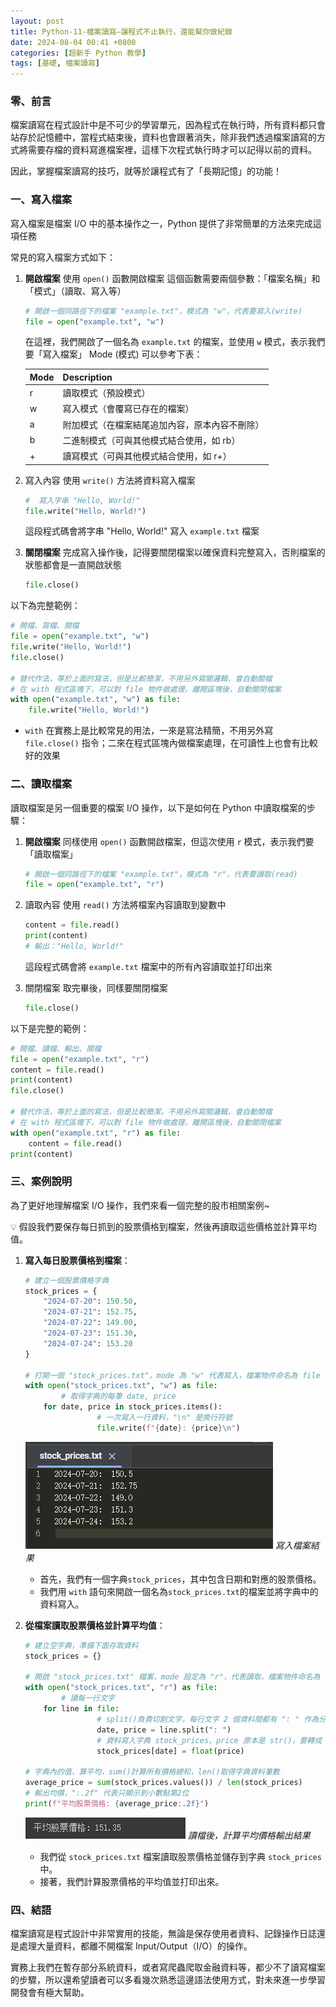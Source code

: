 ```yaml
---
layout: post
title: Python-11-檔案讀寫—讓程式不止執行，還能幫你做紀錄
date: 2024-08-04 00:41 +0800
categories: [超新手 Python 教學]
tags: [基礎, 檔案讀寫]
---
```

### 零、前言

檔案讀寫在程式設計中是不可少的學習單元，因為程式在執行時，所有資料都只會站存於記憶體中，當程式結束後，資料也會跟著消失，除非我們透過檔案讀寫的方式將需要存檔的資料寫進檔案裡，這樣下次程式執行時才可以記得以前的資料。

因此，掌握檔案讀寫的技巧，就等於讓程式有了「長期記憶」的功能！

### 一、寫入檔案

寫入檔案是檔案 I/O 中的基本操作之一，Python 提供了非常簡單的方法來完成這項任務

常見的寫入檔案方式如下：

1. **開啟檔案**
使用 `open()` 函數開啟檔案
這個函數需要兩個參數：「檔案名稱」和「模式」（讀取、寫入等）
    
    ```python
    # 開啟一個同路徑下的檔案 "example.txt"，模式為 "w"，代表要寫入(write)
    file = open("example.txt", "w")
    ```
    
    在這裡，我們開啟了一個名為 `example.txt` 的檔案，並使用 `w` 模式，表示我們要「寫入檔案」
    Mode (模式) 可以參考下表：
    
    | Mode | Description |
    | --- | --- |
    | r | 讀取模式（預設模式） |
    | w | 寫入模式（會覆寫已存在的檔案） |
    | a | 附加模式（在檔案結尾追加內容，原本內容不刪除） |
    | b | 二進制模式（可與其他模式結合使用，如 rb） |
    | + | 讀寫模式（可與其他模式結合使用，如 r+） |
2. 寫入內容
使用 `write()` 方法將資料寫入檔案
    
    ```python
    #  寫入字串 "Hello, World!"
    file.write("Hello, World!")
    ```
    
    這段程式碼會將字串 "Hello, World!" 寫入 `example.txt` 檔案
    
3. **關閉檔案**
完成寫入操作後，記得要關閉檔案以確保資料完整寫入，否則檔案的狀態都會是一直開啟狀態
    
    ```python
    file.close()
    ```
    

以下為完整範例：

```python
# 開檔、寫檔、關檔
file = open("example.txt", "w")
file.write("Hello, World!")
file.close()

# 替代作法，等於上面的寫法，但是比較簡潔，不用另外寫關邏輯，會自動關檔
# 在 with 程式區塊下，可以對 file 物件做處理，離開區塊後，自動關閉檔案
with open("example.txt", "w") as file:
    file.write("Hello, World!")
```

- `with` 在實務上是比較常見的用法，一來是寫法精簡，不用另外寫 `file.close()` 指令；二來在程式區塊內做檔案處理，在可讀性上也會有比較好的效果

### 二、讀取檔案

讀取檔案是另一個重要的檔案 I/O 操作，以下是如何在 Python 中讀取檔案的步驟：

1. **開啟檔案**
同樣使用 `open()` 函數開啟檔案，但這次使用 `r` 模式，表示我們要「讀取檔案」
    
    ```python
    # 開啟一個同路徑下的檔案 "example.txt"，模式為 "r"，代表要讀取(read)
    file = open("example.txt", "r")
    ```
    
2. 讀取內容
使用 `read()` 方法將檔案內容讀取到變數中
    
    ```python
    content = file.read()
    print(content)
    # 輸出："Hello, World!"
    ```
    
    這段程式碼會將 `example.txt` 檔案中的所有內容讀取並打印出來
    
3. 關閉檔案
取完畢後，同樣要關閉檔案
    
    ```python
    file.close()
    ```
    

以下是完整的範例：

```python
# 開檔、讀檔、輸出、關檔
file = open("example.txt", "r")
content = file.read()
print(content)
file.close()

# 替代作法，等於上面的寫法，但是比較簡潔，不用另外寫關邏輯，會自動關檔
# 在 with 程式區塊下，可以對 file 物件做處理，離開區塊後，自動關閉檔案
with open("example.txt", "r") as file:
    content = file.read()
print(content)
```

### 三、案例說明

為了更好地理解檔案 I/O 操作，我們來看一個完整的股市相關案例~

<aside>
💡 假設我們要保存每日抓到的股票價格到檔案，然後再讀取這些價格並計算平均值。

</aside>

1. **寫入每日股票價格到檔案**：
    
    ```python
    # 建立一個股票價格字典
    stock_prices = {
        "2024-07-20": 150.50,
        "2024-07-21": 152.75,
        "2024-07-22": 149.00,
        "2024-07-23": 151.30,
        "2024-07-24": 153.20
    }
    
    # 打開一個 "stock_prices.txt"，mode 為 "w" 代表寫入，檔案物件命名為 file
    with open("stock_prices.txt", "w") as file:
            # 取得字典的每筆 date, price
        for date, price in stock_prices.items():
                    # 一次寫入一行資料，"\n" 是換行符號
                    file.write(f"{date}: {price}\n")
    ```
    
    ![寫入檔案結果](/assets/img/post_img/Python-11-檔案讀寫—讓程式不止執行，還能幫你做紀錄%20bccb7607559a43cb969d71fe33bd1072/Untitled.png)
    _寫入檔案結果_
    
    - 首先，我們有一個字典`stock_prices`，其中包含日期和對應的股票價格。
    - 我們用 `with` 語句來開啟一個名為`stock_prices.txt`的檔案並將字典中的資料寫入。
2. **從檔案讀取股票價格並計算平均值**：
    
    ```python
    # 建立空字典，準備下面存取資料
    stock_prices = {}
    
    # 開啟 "stock_prices.txt" 檔案，mode 設定為 "r"，代表讀取，檔案物件命名為 file
    with open("stock_prices.txt", "r") as file:
            # 讀每一行文字
        for line in file:
                    # split()負責切割文字，每行文字 2 個資料間都有 ": " 作為分隔，故以此為切割依據
                    date, price = line.split(": ")
                    # 資料寫入字典 stock_prices，price 原本是 str()，要轉成 float()
                    stock_prices[date] = float(price)
    
    # 字典內的值，算平均，sum()計算所有價格總和，len()取得字典資料筆數
    average_price = sum(stock_prices.values()) / len(stock_prices)
    # 輸出均價，":.2f" 代表只顯示到小數點第2位
    print(f"平均股票價格: {average_price:.2f}")
    ```
    
    ![讀檔後，計算平均價格輸出結果](/assets/img/post_img/Python-11-檔案讀寫—讓程式不止執行，還能幫你做紀錄%20bccb7607559a43cb969d71fe33bd1072/Untitled%201.png)
    _讀檔後，計算平均價格輸出結果_
    
    - 我們從 `stock_prices.txt` 檔案讀取股票價格並儲存到字典 `stock_prices` 中。
    - 接著，我們計算股票價格的平均值並打印出來。

### 四、結語

檔案讀寫是程式設計中非常實用的技能，無論是保存使用者資料、記錄操作日誌還是處理大量資料，都離不開檔案 Input/Output（I/O）的操作。

實務上我們在暫存部分系統資料，或者寫爬蟲爬取金融資料等，都少不了讀寫檔案的步驟，所以還希望讀者可以多看幾次熟悉這邊語法使用方式，對未來進一步學習開發會有極大幫助。